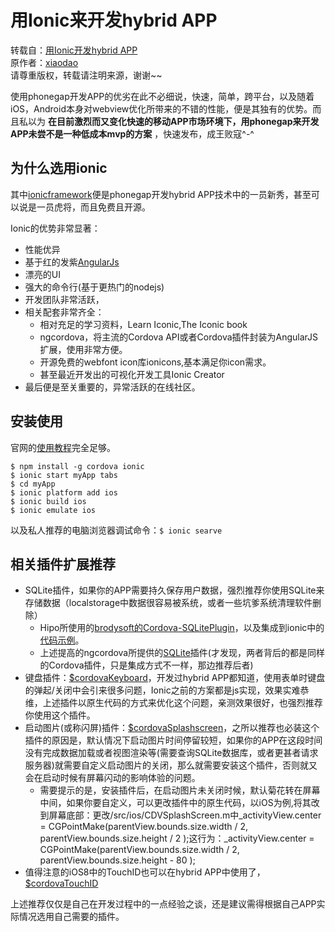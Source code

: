 # 用Ionic来开发hybrid APP

转载自：[用Ionic开发hybrid APP](http://hicc.me/create-amazing-app-with-ionic/)  
原作者：[xiaodao](http://hicc.me/)  
请尊重版权，转载请注明来源，谢谢~~  
  
使用phonegap开发APP的优劣在此不必细说，快速，简单，跨平台，以及随着iOS，Android本身对webview优化所带来的不错的性能，便是其独有的优势。而且私以为 **在目前激烈而又变化快速的移动APP市场环境下，用phonegap来开发APP未尝不是一种低成本mvp的方案** ，快速发布，成王败寇^-^

## 为什么选用ionic

其中[ionicframework](http://ionicframework.com/)便是phonegap开发hybrid APP技术中的一员新秀，甚至可以说是一员虎将，而且免费且开源。

Ionic的优势非常显著：

* 性能优异
* 基于红的发紫[AngularJs](https://angularjs.org/)
* 漂亮的UI
* 强大的命令行(基于更热门的nodejs)
* 开发团队非常活跃，
* 相关配套非常齐全：
	* 相对充足的学习资料，Learn Iconic,The Iconic book
	* ngcordova，将主流的Cordova API或者Cordova插件封装为AngularJS扩展，使用非常方便。
	* 开源免费的webfont icon库ionicons,基本满足你icon需求。
	* 甚至最近开发出的可视化开发工具Ionic Creator
* 最后便是至关重要的，异常活跃的在线社区。

## 安装使用

官网的[使用教程](http://ionicframework.com/getting-started/)完全足够。

	$ npm install -g cordova ionic
	$ ionic start myApp tabs
	$ cd myApp
	$ ionic platform add ios
	$ ionic build ios
	$ ionic emulate ios

以及私人推荐的电脑浏览器调试命令：`$ ionic searve`

## 相关插件扩展推荐

- SQLite插件，如果你的APP需要持久保存用户数据，强烈推荐你使用SQLite来存储数据（localstorage中数据很容易被系统，或者一些坑爹系统清理软件删除）
	- Hipo所使用的[brodysoft的Cordova-SQLitePlugin](https://github.com/brodysoft/Cordova-SQLitePlugin)，以及集成到ionic中的[代码示例](https://gist.github.com/yijian166/69bd5cbc5c82387f1ac1)。
	- 上述提高的ngcordova所提供的[SQLite](http://ngcordova.com/docs/plugins/sqlite/)插件(才发现，两者背后的都是同样的Cordova插件，只是集成方式不一样，那边推荐后者)
- 键盘插件：[$cordovaKeyboard](http://ngcordova.com/docs/plugins/keyboard/)，开发过hybrid APP都知道，使用表单时键盘的弹起/关闭中会引来很多问题，Ionic之前的方案都是js实现，效果实难恭维，上述插件以原生代码的方式来优化这个问题，亲测效果很好，也强烈推荐你使用这个插件。
- 启动图片(或称闪屏)插件：[$cordovaSplashscreen](http://ngcordova.com/docs/plugins/splashscreen/)，之所以推荐也必装这个插件的原因是，默认情况下启动图片时间停留较短，如果你的APP在这段时间没有完成数据加载或者视图渲染等(需要查询SQLite数据库，或者更甚者请求服务器)就需要自定义启动图片的关闭，那么就需要安装这个插件，否则就又会在启动时候有屏幕闪动的影响体验的问题。
	- 需要提示的是，安装插件后，在启动图片未关闭时候，默认菊花转在屏幕中间，如果你要自定义，可以更改插件中的原生代码，以iOS为例,将其改到屏幕底部：更改/src/ios/CDVSplashScreen.m中_activityView.center = CGPointMake(parentView.bounds.size.width / 2, parentView.bounds.size.height / 2 );这行为：_activityView.center = CGPointMake(parentView.bounds.size.width / 2, parentView.bounds.size.height - 80 );
- 值得注意的iOS8中的TouchID也可以在hybrid APP中使用了，[$cordovaTouchID](http://ngcordova.com/docs/plugins/touchID/)

上述推荐仅仅是自己在开发过程中的一点经验之谈，还是建议需得根据自己APP实际情况选用自己需要的插件。
